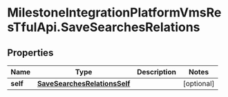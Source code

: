 # MilestoneIntegrationPlatformVmsResTfulApi.SaveSearchesRelations

## Properties
Name | Type | Description | Notes
------------ | ------------- | ------------- | -------------
**self** | [**SaveSearchesRelationsSelf**](SaveSearchesRelationsSelf.md) |  | [optional] 
